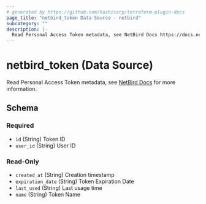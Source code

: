 ```yaml
---
# generated by https://github.com/hashicorp/terraform-plugin-docs
page_title: "netbird_token Data Source - netbird"
subcategory: ""
description: |-
  Read Personal Access Token metadata, see NetBird Docs https://docs.netbird.io/how-to/access-netbird-public-api#creating-an-access-token for more information.
---
```


# netbird_token (Data Source)

Read Personal Access Token metadata, see [NetBird Docs](https://docs.netbird.io/how-to/access-netbird-public-api#creating-an-access-token) for more information.



<!-- schema generated by tfplugindocs -->
## Schema

### Required

- `id` (String) Token ID
- `user_id` (String) User ID

### Read-Only

- `created_at` (String) Creation timestamp
- `expiration_date` (String) Token Expiration Date
- `last_used` (String) Last usage time
- `name` (String) Token Name
